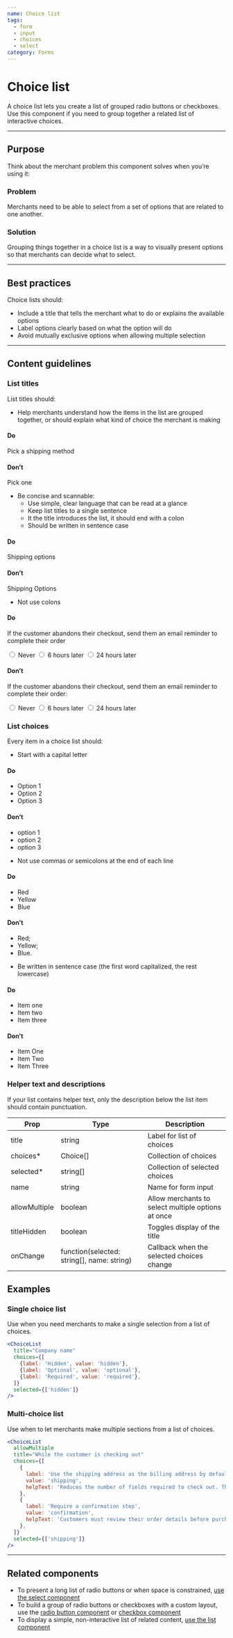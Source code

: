 ```yaml
---
name: Choice list
tags:
  - form
  - input
  - choices
  - select
category: Forms
---
```


# Choice list

A choice list lets you create a list of grouped radio buttons or checkboxes.
Use this component if you need to group together a related list of interactive
choices.

---

## Purpose

Think about the merchant problem this component solves when you’re using it:

### Problem

Merchants need to be able to select from a set of options that are related to
one another.

### Solution

Grouping things together in a choice list is a way to visually present options
so that merchants can decide what to select.

---

## Best practices

Choice lists should:

* Include a title that tells the merchant what to do or explains the available options
* Label options clearly based on what the option will do
* Avoid mutually exclusive options when allowing multiple selection

---

## Content guidelines

### List titles

List titles should:

* Help merchants understand how the items in the list are grouped together, or
should explain what kind of choice the merchant is making

<!-- usagelist -->
#### Do
Pick a shipping method

#### Don’t
Pick one
<!-- end -->

* Be concise and scannable:
  * Use simple, clear language that can be read at a glance
  * Keep list titles to a single sentence
  * It the title introduces the list, it should end with a colon
  * Should be written in sentence case

<!-- usagelist -->
#### Do
Shipping options

#### Don’t
Shipping Options
<!-- end -->

* Not use colons

<!-- usageblock -->
#### Do
If the customer abandons their checkout, send them an email reminder to complete their order

<input type="radio" name="foo"> Never
<input type="radio" name="foo"> 6 hours later
<input type="radio" name="foo"> 24 hours later

#### Don’t
If the customer abandons their checkout, send them an email reminder to complete their order:

<input type="radio" name="foo"> Never
<input type="radio" name="foo"> 6 hours later
<input type="radio" name="foo"> 24 hours later
<!-- end -->

### List choices

Every item in a choice list should:

* Start with a capital letter

<!-- usageblock -->
#### Do
- Option 1
- Option 2
- Option 3

#### Don’t
- option 1
- option 2
- option 3
<!-- end -->

* Not use commas or semicolons at the end of each line

<!-- usageblock -->
#### Do
- Red
- Yellow
- Blue

#### Don’t
- Red;
- Yellow;
- Blue.
<!-- end -->

* Be written in sentence case (the first word capitalized, the rest lowercase)

<!-- usageblock -->
#### Do
- Item one
- Item two
- Item three

#### Don’t
- Item One
- Item Two
- Item Three
<!-- end -->

### Helper text and descriptions

If your list contains helper text, only the description below the list item should contain punctuation.

| Prop | Type | Description |
| ---- | ---- | ----------- |
| title | string | Label for list of choices |
| choices* | Choice[] | Collection of choices |
| selected* | string[] | Collection of selected choices |
| name | string | Name for form input |
| allowMultiple | boolean | Allow merchants to select multiple options at once |
| titleHidden | boolean | Toggles display of the title |
| onChange | function(selected: string[], name: string) | Callback when the selected choices change |

## Examples

### Single choice list

Use when you need merchants to make a single selection from a list of choices.

```jsx
<ChoiceList
  title="Company name"
  choices={[
    {label: 'Hidden', value: 'hidden'},
    {label: 'Optional', value: 'optional'},
    {label: 'Required', value: 'required'},
  ]}
  selected={['hidden']}
/>
```

### Multi-choice list

Use when to let merchants make multiple sections from a list of choices.

```jsx
<ChoiceList
  allowMultiple
  title="While the customer is checking out"
  choices={[
    {
      label: 'Use the shipping address as the billing address by default',
      value: 'shipping',
      helpText: 'Reduces the number of fields required to check out. The billing address can still be edited.',
    },
    {
      label: 'Require a confirmation step',
      value: 'confirmation',
      helpText: 'Customers must review their order details before purchasing.',
    },
  ]}
  selected={['shipping']}
/>
```

---

## Related components

* To present a long list of radio buttons or when space is constrained, [use the select component](/components/forms/select)
* To build a group of radio buttons or checkboxes with a custom layout, use the [radio button component](/components/forms/radio-button) or [checkbox component](/components/forms/checkbox)
* To display a simple, non-interactive list of related content, [use the list component](/components/lists/list)
